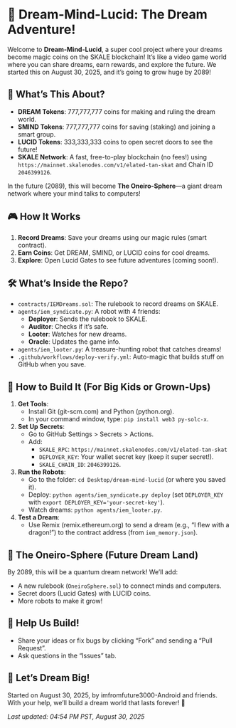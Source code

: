 # 🚀 Dream-Mind-Lucid: The Dream Adventure!

Welcome to **Dream-Mind-Lucid**, a super cool project where your dreams become magic coins on the SKALE blockchain! It’s like a video game world where you can share dreams, earn rewards, and explore the future. We started this on August 30, 2025, and it’s going to grow huge by 2089!

## 🌟 What’s This About?
- **DREAM Tokens**: 777,777,777 coins for making and ruling the dream world.
- **SMIND Tokens**: 777,777,777 coins for saving (staking) and joining a smart group.
- **LUCID Tokens**: 333,333,333 coins to open secret doors to see the future!
- **SKALE Network**: A fast, free-to-play blockchain (no fees!) using `https://mainnet.skalenodes.com/v1/elated-tan-skat` and Chain ID `2046399126`.

In the future (2089), this will become **The Oneiro-Sphere**—a giant dream network where your mind talks to computers!

## 🎮 How It Works
1. **Record Dreams**: Save your dreams using our magic rules (smart contract).
2. **Earn Coins**: Get DREAM, SMIND, or LUCID coins for cool dreams.
3. **Explore**: Open Lucid Gates to see future adventures (coming soon!).

## 🛠️ What’s Inside the Repo?
- `contracts/IEMDreams.sol`: The rulebook to record dreams on SKALE.
- `agents/iem_syndicate.py`: A robot with 4 friends:
  - **Deployer**: Sends the rulebook to SKALE.
  - **Auditor**: Checks if it’s safe.
  - **Looter**: Watches for new dreams.
  - **Oracle**: Updates the game info.
- `agents/iem_looter.py`: A treasure-hunting robot that catches dreams!
- `.github/workflows/deploy-verify.yml`: Auto-magic that builds stuff on GitHub when you save.

## 🚧 How to Build It (For Big Kids or Grown-Ups)
1. **Get Tools**:
   - Install Git (git-scm.com) and Python (python.org).
   - In your command window, type: `pip install web3 py-solc-x`.
2. **Set Up Secrets**:
   - Go to GitHub Settings > Secrets > Actions.
   - Add:
     - `SKALE_RPC`: `https://mainnet.skalenodes.com/v1/elated-tan-skat`
     - `DEPLOYER_KEY`: Your wallet secret key (keep it super secret!).
     - `SKALE_CHAIN_ID`: `2046399126`.
3. **Run the Robots**:
   - Go to the folder: `cd Desktop/dream-mind-lucid` (or where you saved it).
   - Deploy: `python agents/iem_syndicate.py deploy` (set `DEPLOYER_KEY` with `export DEPLOYER_KEY='your-secret-key'`).
   - Watch dreams: `python agents/iem_looter.py`.
4. **Test a Dream**:
   - Use Remix (remix.ethereum.org) to send a dream (e.g., “I flew with a dragon!”) to the contract address (from `iem_memory.json`).

## 🌌 The Oneiro-Sphere (Future Dream Land)
By 2089, this will be a quantum dream network! We’ll add:
- A new rulebook (`OneiroSphere.sol`) to connect minds and computers.
- Secret doors (Lucid Gates) with LUCID coins.
- More robots to make it grow!

## 🤝 Help Us Build!
- Share your ideas or fix bugs by clicking “Fork” and sending a “Pull Request”.
- Ask questions in the “Issues” tab.

## 🎉 Let’s Dream Big!
Started on August 30, 2025, by imfromfuture3000-Android and friends. With your help, we’ll build a dream world that lasts forever! 🚀

*Last updated: 04:54 PM PST, August 30, 2025*
